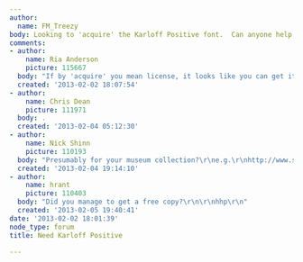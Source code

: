 ```yaml
---
author:
  name: FM_Treezy
body: Looking to 'acquire' the Karloff Positive font.  Can anyone help me with that?
comments:
- author:
    name: Ria Anderson
    picture: 115667
  body: "If by 'acquire' you mean license, it looks like you can get it here:\r\n\r\nhttp://www.typotheque.com/fonts/karloff_positive"
  created: '2013-02-02 18:07:54'
- author:
    name: Chris Dean
    picture: 111971
  body: .
  created: '2013-02-04 05:12:30'
- author:
    name: Nick Shinn
    picture: 110193
  body: "Presumably for your museum collection?\r\ne.g.\r\nhttp://www.switched.com/2011/01/25/moma-acquires-23-groundbreaking-fonts-for-design-exhibit/"
  created: '2013-02-04 19:14:10'
- author:
    name: hrant
    picture: 110403
  body: "Did you manage to get a free copy?\r\n\r\nhhp\r\n"
  created: '2013-02-05 19:40:41'
date: '2013-02-02 18:01:39'
node_type: forum
title: Need Karloff Positive

---
```

